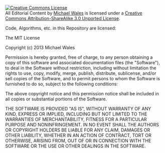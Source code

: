 <a rel="license" href="http://creativecommons.org/licenses/by-sa/3.0/deed.en_US"><img alt="Creative Commons License" 
style="border-width:0" src="http://i.creativecommons.org/l/by-sa/3.0/88x31.png" /></a><br /><span 
xmlns:dct="http://purl.org/dc/terms/" href="http://purl.org/dc/dcmitype/Text" property="dct:title" rel="dct:type">All 
Editorial Content</span> by <a xmlns:cc="http://creativecommons.org/ns#" href="http://www.michaelwales.com/" 
property="cc:attributionName" rel="cc:attributionURL">Michael Wales</a> is licensed under a <a rel="license" 
href="http://creativecommons.org/licenses/by-sa/3.0/deed.en_US">Creative Commons Attribution-ShareAlike 3.0 Unported 
License</a>.


Code, Algorithms, etc. in this Repository are licensed:

The MIT License

Copyright (c) 2013 Michael Wales

Permission is hereby granted, free of charge, to any person obtaining a copy
of this software and associated documentation files (the "Software"), to deal
in the Software without restriction, including without limitation the rights
to use, copy, modify, merge, publish, distribute, sublicense, and/or sell
copies of the Software, and to permit persons to whom the Software is
furnished to do so, subject to the following conditions:

The above copyright notice and this permission notice shall be included in
all copies or substantial portions of the Software.

THE SOFTWARE IS PROVIDED "AS IS", WITHOUT WARRANTY OF ANY KIND, EXPRESS OR
IMPLIED, INCLUDING BUT NOT LIMITED TO THE WARRANTIES OF MERCHANTABILITY,
FITNESS FOR A PARTICULAR PURPOSE AND NONINFRINGEMENT. IN NO EVENT SHALL THE
AUTHORS OR COPYRIGHT HOLDERS BE LIABLE FOR ANY CLAIM, DAMAGES OR OTHER
LIABILITY, WHETHER IN AN ACTION OF CONTRACT, TORT OR OTHERWISE, ARISING FROM,
OUT OF OR IN CONNECTION WITH THE SOFTWARE OR THE USE OR OTHER DEALINGS IN
THE SOFTWARE.
